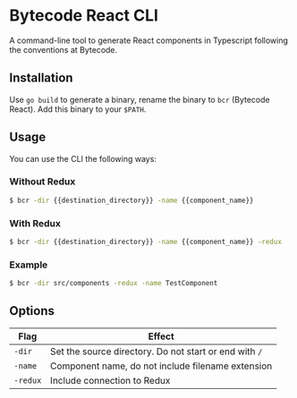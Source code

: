 # Bytecode React CLI

A command-line tool to generate React components in Typescript following the conventions at Bytecode.

## Installation

Use `go build` to generate a binary, rename the binary to `bcr` (Bytecode React). Add this binary to your `$PATH`.

## Usage

You can use the CLI the following ways:

### Without Redux

```bash
$ bcr -dir {{destination_directory}} -name {{component_name}}
```

### With Redux 

```bash
$ bcr -dir {{destination_directory}} -name {{component_name}} -redux
```

### Example

```bash
$ bcr -dir src/components -redux -name TestComponent
```

## Options

| Flag | Effect |
| ---- | ------ |
| `-dir` | Set the source directory. Do not start or end with `/`
| `-name` | Component name, do not include filename extension 
| `-redux` | Include connection to Redux
